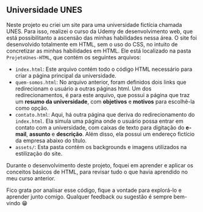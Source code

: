 ## Universidade UNES

Neste projeto eu criei um site para uma universidade fictícia chamada UNES. Para isso, realizei o curso da Udemy de desenvolvimento web, que está possibilitanto a ascensão das minhas habilidades nessa área. O site foi desenvolvido totalmente em HTML, sem o uso do CSS, no intuito de concretizar as minhas habilidades em HTML. Ele está localizado na pasta `ProjetoUnes-HTML`, que contém os seguintes arquivos:

- `index.html`: Este arquivo contém todo o código HTML necessário para criar a página principal da universidade.
- `quem-somos.html`: No arquivo anterior, foram definidos dois links que redirecionam o usuário a outras páginas html. Um dos redirecionamentos, é para este arquivo, que possui a página que traz um <strong>resumo da universidade</strong>, com <strong>objetivos</strong> e <strong>motivos</strong> para escolhê-la como opção.
- `contato.html`: Aqui, há outra página que deriva do redirecionamento do `index.html`. Ela simula uma página onde o usuário possa entrar em contato com a universidade, com caixas de texto para digitação do <strong>e-mail</strong>, <strong>assunto</strong> e <strong>descrição</strong>. Além disso, ela possui um endereço fictício da empresa abaixo do título.
- `assets/`: Esta pasta contém os backgrounds e imagens utilizados na estilização do site.

Durante o desenvolvimento deste projeto, foquei em aprender e aplicar os conceitos básicos de HTML, para revisar tudo o que havia aprendido no meu curso anterior.

Fico grata por analisar esse código, fique a vontade para explorá-lo e aprender junto comigo. Qualquer feedback ou sugestão é sempre bem-vindo 😁